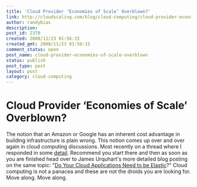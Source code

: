 ```yaml
---
title: 'Cloud Provider ‘Economies of Scale’ Overblown?'
link: http://cloudscaling.com/blog/cloud-computing/cloud-provider-economies-of-scale-overblown/
author: randybias
description: 
post_id: 2370
created: 2008/11/23 01:56:15
created_gmt: 2008/11/23 01:56:15
comment_status: open
post_name: cloud-provider-economies-of-scale-overblown
status: publish
post_type: post
layout: post
category: cloud-computing
---
```


# Cloud Provider ‘Economies of Scale’ Overblown?

The notion that an Amazon or Google has an inherent cost advantage in building infrastructure is plain wrong. This notion comes up over and over again in cloud computing discussions. Most recently on a thread where I responded in some [detail](http://groups.google.ca/group/cloud-computing/browse_thread/thread/1eb745f527e2c8da/b3b0f11c5c4e3df7?lnk=gst&q=Are+economies+of+scale+a+red+herring%3F#b3b0f11c5c4e3df7). Recommend you start there and then as soon as you are finished head over to James Urquhart's more detailed blog posting on the same topic: "[Do Your Cloud Applications Need to be Elastic](http://blog.jamesurquhart.com/2008/11/do-your-cloud-applications-need-to-be.html)?" Cloud computing is not a panacea and these are not the droids you are looking for. Move along. Move along.